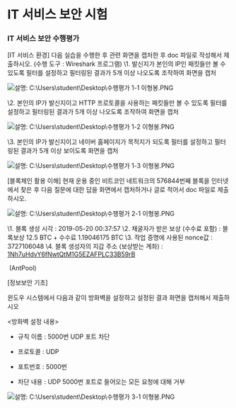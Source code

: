 # IT 서비스 보안 시험

### IT 서비스 보안 수행평가

[IT 서비스 환경]
 다음 실습을 수행한 후 관련 화면을 캡처한 후 doc 파일로 작성해서 제출하시오.
 (수행 도구 : Wireshark 프로그램)
 \1. 발신지가 본인의 IP인 패킷들만 볼 수 있도록 필터를 설정하고 필터링된 결과가 5개 이상 나오도록 조작하여 화면을 캡처

![설명: C:\Users\student\Desktop\수행평가 1-1 이형봉.PNG](file:///C:\Users\student\AppData\Local\Temp\msohtmlclip1\01\clip_image002.png)

\2. 본인의 IP가 발신지이고 HTTP 프로토콜을 사용하는 패킷들만 볼 수 있도록 필터를 설정하고 필터링된 결과가 5개 이상 나오도록 조작하여 화면을 캡처 

![설명: C:\Users\student\Desktop\수행평가 1-2 이형봉.PNG](file:///C:\Users\student\AppData\Local\Temp\msohtmlclip1\01\clip_image004.png)

\3. 본인의 IP가 발신지이고 네이버 홈페이지가 목적지가 되도록 필터를 설정하고 필터링된 결과가 5개 이상 보이도록 화면을 캡처

![설명: C:\Users\student\Desktop\수행평가 1-3 이형봉.PNG](file:///C:\Users\student\AppData\Local\Temp\msohtmlclip1\01\clip_image006.png)

 

 [블록체인 활용 이해]
 현재 운용 중인 비트코인 네트워크의 576844번째 블록을 인터넷에서 찾은 후 다음 질문에 대한 답을 화면에서 캡처하거나 글로 적어서 doc 파일로 제출하시오. 

![설명: C:\Users\student\Desktop\수행평가 2-1 이형봉.PNG](file:///C:\Users\student\AppData\Local\Temp\msohtmlclip1\01\clip_image008.png)

\1. 블록 생성 시각 : 2019-05-20 00:37:57
 \2. 채굴자가 받은 보상 (수수료 포함) : 블록보상 12.5 BTC + 수수료 1.19046175 BTC
 \3. 작업 증명에 사용된 nonce값 : 3727106048
 \4. 블록 생성자의 지갑 주소 (보상받는 계좌) : [1Nh7uHdvY6fNwtQtM1G5EZAFPLC33B59rB](https://www.blockchain.com/ko/btc/address/1Nh7uHdvY6fNwtQtM1G5EZAFPLC33B59rB) 

​                                           (AntPool)

[정보보안 기초]

윈도우 시스템에서 다음과 같이 방화벽을 설정하고 설정된 결과 화면을 캡처해서 제출하시오

<방화벽 설정 내용>

- 규칙 이름 : 5000번 UDP 포트 차단

- 프로토콜 : UDP

- 포트번호 : 5000번

- 차단 내용 : UDP 5000번 포트로 들어오는 모든 요청에 대해 거부

![설명: C:\Users\student\Desktop\수행평가 3-1 이형봉.PNG](file:///C:\Users\student\AppData\Local\Temp\msohtmlclip1\01\clip_image010.png)

